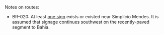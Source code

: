 Notes on routes:
* BR-020: At least [one sign](https://www.google.com/maps/@-7.87629,-41.9133785,3a,17.1y,162.59h,89.24t/data=!3m6!1e1!3m4!1sOjI59LFNJ2UzTvQ6ZRkIpQ!2e0!7i13312!8i6656) exists or existed near Simplício Mendes. It is assumed that signage continues southwest on the recently-paved segment to Bahia.
